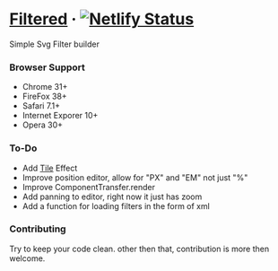 # [Filtered](http://filtered.rdfriedl.com) · [![Netlify Status](https://api.netlify.com/api/v1/badges/8d126599-f8ab-467b-9c31-c0bca511a754/deploy-status)](https://app.netlify.com/sites/rdfriedl-filtered/deploys)

Simple Svg Filter builder

### Browser Support
- Chrome 31+
- FireFox 38+
- Safari 7.1+
- Internet Exporer 10+
- Opera 30+

### To-Do
 - Add [Tile](http://www.w3.org/TR/SVG/filters.html#feTileElement) Effect
 - Improve position editor, allow for "PX" and "EM" not just "%"
 - Improve ComponentTransfer.render
 - Add panning to editor, right now it just has zoom
 - Add a function for loading filters in the form of xml

### Contributing
Try to keep your code clean.
other then that, contribution is more then welcome.
